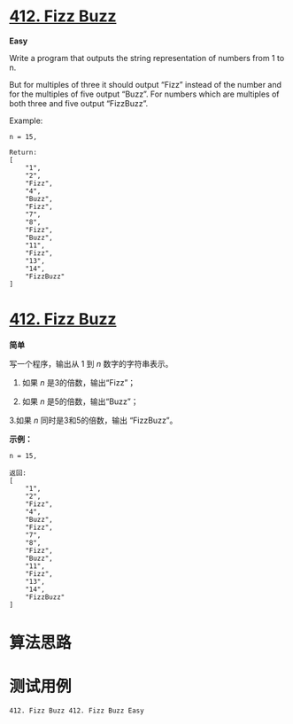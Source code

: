 # [412. Fizz Buzz][enTitle]

**Easy**

Write a program that outputs the string representation of numbers from 1 to n.

But for multiples of three it should output “Fizz” instead of the number and for the multiples of five output “Buzz”. For numbers which are multiples of both three and five output “FizzBuzz”.

Example:

```
n = 15,

Return:
[
    "1",
    "2",
    "Fizz",
    "4",
    "Buzz",
    "Fizz",
    "7",
    "8",
    "Fizz",
    "Buzz",
    "11",
    "Fizz",
    "13",
    "14",
    "FizzBuzz"
]

```




# [412. Fizz Buzz][cnTitle]

**简单**

写一个程序，输出从 1 到  *n*  数字的字符串表示。

1. 如果  *n* 是3的倍数，输出“Fizz”；

2. 如果  *n* 是5的倍数，输出“Buzz”；

3.如果  *n* 同时是3和5的倍数，输出 “FizzBuzz”。

**示例：** 

```
n = 15,

返回:
[
    "1",
    "2",
    "Fizz",
    "4",
    "Buzz",
    "Fizz",
    "7",
    "8",
    "Fizz",
    "Buzz",
    "11",
    "Fizz",
    "13",
    "14",
    "FizzBuzz"
]

```




# 算法思路

# 测试用例
```
412. Fizz Buzz 412. Fizz Buzz Easy
```

[enTitle]: https://leetcode.com/problems/fizz-buzz/
[cnTitle]: https://leetcode-cn.com/problems/fizz-buzz/
